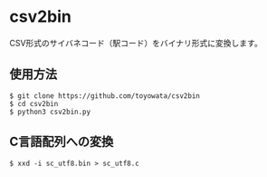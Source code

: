 # csv2bin
CSV形式のサイバネコード（駅コード）をバイナリ形式に変換します。

## 使用方法

```
$ git clone https://github.com/toyowata/csv2bin
$ cd csv2bin
$ python3 csv2bin.py
```
## C言語配列への変換

```
$ xxd -i sc_utf8.bin > sc_utf8.c
```

